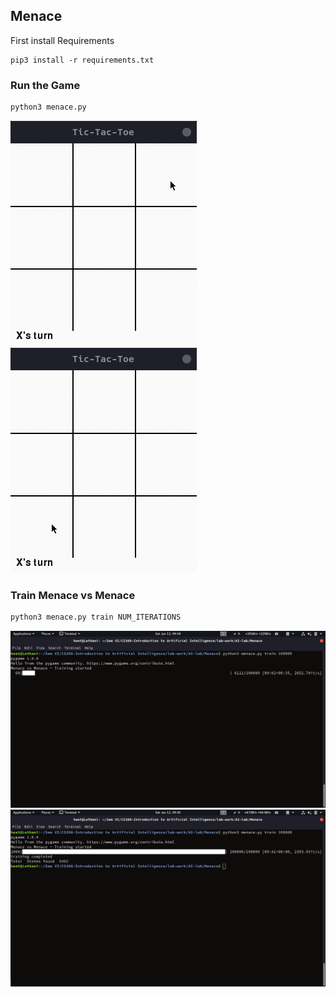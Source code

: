 ## Menace
First install Requirements
```
pip3 install -r requirements.txt
```

### Run the Game
```bash
python3 menace.py
```
![alt text](/images/menace_won.gif)
![alt text](/images/menace_draw.gif)

### Train Menace vs Menace
```bash
python3 menace.py train NUM_ITERATIONS
```
![alt text](/images/training-1.png)
![alt text](/images/training-2.png)